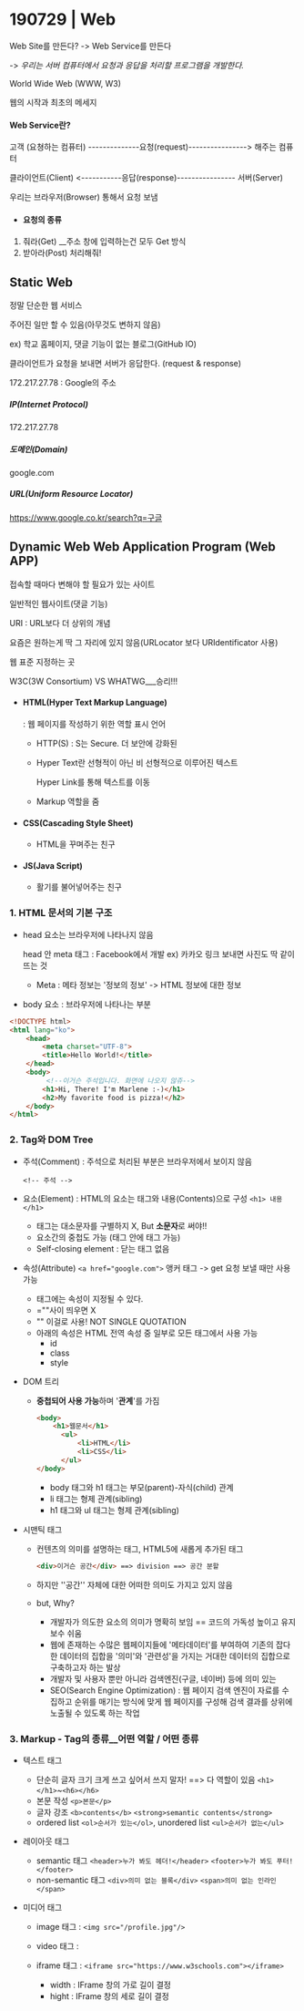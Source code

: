 # 190729 | Web



Web Site를 만든다? -> Web Service를 만든다

-> *우리는 서버 컴퓨터에서 요청과 응답을 처리할 프로그램을 개발한다.*



 World Wide Web (WWW, W3)



웹의 시작과 최초의 메세지



#### Web Service란?

고객 (요쳥하는 컴퓨터)  --------------요청(request)----------------> 해주는 컴퓨터

 클라이언트(Client)		<-----------응답(response)----------------  서버(Server)



우리는 브라우저(Browser) 통해서 요청 보냄

- #### 요청의 종류

1. 줘라(Get) __주소 창에 입력하는건 모두 Get 방식
2. 받아라(Post) 처리해줘!



## Static Web

정말 단순한 웹 서비스

주어진 일만 할 수 있음(아무것도 변하지 않음)

ex) 학교 홈페이지, 댓글 기능이 없는 블로그(GitHub IO)

클라이언트가 요청을 보내면 서버가 응답한다. (request & response)





172.217.27.78 : Google의 주소

##### IP(Internet Protocol)

172.217.27.78

##### 도메인(Domain)

google.com

##### URL(Uniform Resource Locator)

https://www.google.co.kr/search?q=구글



## Dynamic Web	Web Application Program (Web APP)

접속할 때마다 변해야 할 필요가 있는 사이트

일반적인 웹사이트(댓글 기능)



URI : URL보다 더 상위의 개념

요즘은 원하는게 딱 그 자리에 있지 않음(URLocator 보다 URIdentificator 사용)



웹 표준 지정하는 곳

W3C(3W Consortium)    VS    WHATWG___승리!!!

- #### HTML(Hyper Text Markup Language)

  : 웹 페이지를 작성하기 위한 역할 표시 언어

  - HTTP(S) : S는 Secure. 더 보안에 강화된

  - Hyper Text란 선형적이 아닌 비 선형적으로 이루어진 텍스트

    Hyper Link를 통해 텍스트를 이동

  - Markup 역할을 줌



- #### CSS(Cascading Style Sheet)

  - HTML을 꾸며주는 친구



- #### JS(Java Script)

  - 활기를 불어넣어주는 친구 



### 1. HTML 문서의 기본 구조

- head 요소는 브라우저에 나타나지 않음

  head 안 meta 태그 : Facebook에서 개발  ex) 카카오 링크 보내면 사진도 딱 같이 뜨는 것

  - Meta : 메타 정보는 '정보의 정보'  -> HTML 정보에 대한 정보

- body 요소 : 브라우저에 나타나는 부분

  

```html
<!DOCTYPE html>
<html lang="ko">
    <head>
        <meta charset="UTF-8">
        <title>Hello World!</title>
    </head>
    <body>
         <!--이거슨 주석입니다. 화면에 나오지 않쥬-->
        <h1>Hi, There! I'm Marlene :-)</h1>
        <h2>My favorite food is pizza!</h2>
    </body>
</html>
```



### 2. Tag와 DOM Tree

- 주석(Comment) : 주석으로 처리된 부분은 브라우저에서 보이지 않음

  `<!-- 주석 -->`

- 요소(Element) : HTML의 요소는 태그와 내용(Contents)으로 구성  `<h1> 내용 </h1>`
  - 태그는 대소문자를 구별하지 X, But **소문자**로 써야!!
  - 요소간의 중첩도 가능 (태그 안에 태그 가능)
  - Self-closing element : 닫는 태그 없음
- 속성(Attribute) `<a href="google.com">` 앵커 태그 -> get 요청 보낼 때만 사용 가능
  - 태그에는 속성이 지정될 수 있다.
  - =""사이 띄우면 X
  - "" 이걸로 사용! NOT SINGLE QUOTATION
  - 아래의 속성은 HTML 전역 속성 중 일부로 모든 태그에서 사용 가능
    - id
    - class
    - style

- DOM 트리

  - **중첩되어 사용 가능**하며 '**관계**'를 가짐

    ```html
    <body>
        <h1>웹문서</h1>
          <ul>
              <li>HTML</li>
              <li>CSS</li>
          </ul>
    </body>
    ```

    - body 태그와 h1 태그는 부모(parent)-자식(child) 관계
    - li 태그는 형제 관계(sibling)
    - h1 태그와 ul 태그는 형제 관계(sibling)

- 시맨틱 태그

  - 컨텐츠의 의미를 설명하는 태그, HTML5에 새롭게 추가된 태그

    ```html
    <div>이거슨 공간</div> ==> division ==> 공간 분할
    ```

  - 하지만 ''공간'' 자체에 대한 어떠한 의미도 가지고 있지 않음

  - but, Why?

    - 개발자가 의도한 요소의 의미가 명확히 보임 == 코드의 가독성 높이고 유지보수 쉬움
    - 웹에 존재하는 수많은 웹페이지들에 '메타데이터'를 부여하여 기존의 잡다한 데이터의 집합을 '의미'와 '관련성'을 가지는 거대한 데이터의 집합으로 구축하고자 하는 발상
    - 개발자 및 사용자 뿐만 아니라 검색엔진(구글, 네이버) 등에 의미 있는 
    - SEO(Search Engine Optimization) : 웹 페이지 검색 엔진이 자료를 수집하고 순위를 매기는 방식에 맞게 웹 페이지를 구성해 검색 결과를 상위에 노출될 수 있도록 하는 작업



### 3. Markup - Tag의 종류__어떤 역할 / 어떤 종류

- 텍스트 태그
  - 단순히 글자 크기 크게 쓰고 싶어서 쓰지 말자! ==> 다 역할이 있음 `<h1></h1>`~`<h6></h6>`
  - 본문 작성 `<p>본문</p>` 
  - 글자 강조 `<b>contents</b>`  `<strong>semantic contents</strong>`
  - ordered list `<ol>순서가 있는</ol>`,  unordered list `<ul>순서가 없는</ul>` 

- 레이아웃 태그

  - semantic 태그 `<header>누가 봐도 헤더!</header>` `<footer>누가 봐도 푸터!</footer>` 
  - non-semantic 태그 `<div>의미 없는 블록</div>` `<span>의미 없는 인라인</span>`

- 미디어 태그

  - image 태그 : `<img src="/profile.jpg"/>`

  - video 태그 : 
  - iframe 태그 : `<iframe src="https://www.w3schools.com"></iframe>`
    - width : IFrame 창의 가로 길이 결정
    - hight : IFrame 창의 세로 길이 결정

